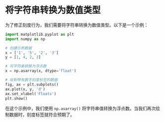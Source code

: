 # 将字符串转换为数值类型

为了修正刻度行为，我们需要将字符串转换为数值类型。以下是一个示例：

```python
import matplotlib.pyplot as plt
import numpy as np

# 创建示例数据
x = ['1', '5', '2', '3']
y = [1, 4, 2, 3]

# 将字符串转换为浮点数
x = np.asarray(x, dtype='float')

# 绘制带有数字刻度标签的数据
fig, ax = plt.subplots()
ax.plot(x, y, 'd')
ax.set_xlabel('Floats')
plt.show()
```

在这个示例中，我们使用 `np.asarray()` 将字符串值转换为浮点数。当我们再次绘制数据时，刻度标签就符合预期了。
